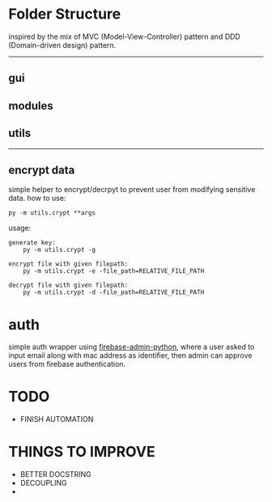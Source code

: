 # Folder Structure
inspired by the mix of MVC (Model-View-Controller) pattern and DDD (Domain-driven design) pattern.

---
## <b>gui</b>
## <b>modules</b>
## <b>utils</b>

---
## <b>encrypt data</b>
simple helper to encrypt/decrpyt to prevent user from modifying sensitive data.
how to use:
```
py -m utils.crypt **args
```
usage:
```
generate key:
    py -m utils.crypt -g

encrypt file with given filepath:
    py -m utils.crypt -e -file_path=RELATIVE_FILE_PATH

decrypt file with given filepath:
    py -m utils.crypt -d -file_path=RELATIVE_FILE_PATH

```
# auth
simple auth wrapper using [firebase-admin-python](https://github.com/firebase/firebase-admin-python), where a user asked to input email along with mac address as identifier, then admin can approve users from firebase authentication.


# TODO
- FINISH AUTOMATION

# THINGS TO IMPROVE
- BETTER DOCSTRING
- DECOUPLING
-